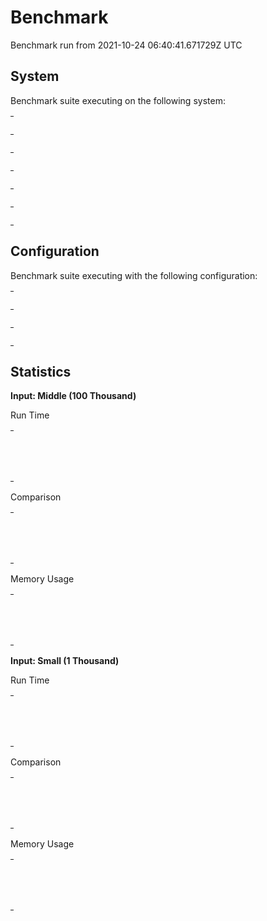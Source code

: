 # Benchmark

Benchmark run from 2021-10-24 06:40:41.671729Z UTC

## System

Benchmark suite executing on the following system:

<table style="width: 1%">
  <tr>
    <th style="width: 1%; white-space: nowrap">Operating System</th>
    <td>macOS</td>
  </tr><tr>
    <th style="white-space: nowrap">CPU Information</th>
    <td style="white-space: nowrap">Apple M1</td>
  </tr><tr>
    <th style="white-space: nowrap">Number of Available Cores</th>
    <td style="white-space: nowrap">8</td>
  </tr><tr>
    <th style="white-space: nowrap">Available Memory</th>
    <td style="white-space: nowrap">16 GB</td>
  </tr><tr>
    <th style="white-space: nowrap">Elixir Version</th>
    <td style="white-space: nowrap">1.12.2</td>
  </tr><tr>
    <th style="white-space: nowrap">Erlang Version</th>
    <td style="white-space: nowrap">24.1</td>
  </tr>
</table>

## Configuration

Benchmark suite executing with the following configuration:

<table style="width: 1%">
  <tr>
    <th style="width: 1%">:time</th>
    <td style="white-space: nowrap">5 s</td>
  </tr><tr>
    <th>:parallel</th>
    <td style="white-space: nowrap">4</td>
  </tr><tr>
    <th>:warmup</th>
    <td style="white-space: nowrap">2 s</td>
  </tr>
</table>

## Statistics




__Input: Middle (100 Thousand)__

Run Time

<table style="width: 1%">
  <tr>
    <th>Name</th>
    <th style="text-align: right">IPS</th>
    <th style="text-align: right">Average</th>
    <th style="text-align: right">Devitation</th>
    <th style="text-align: right">Median</th>
    <th style="text-align: right">99th&nbsp;%</th>
  </tr>

  <tr>
    <td style="white-space: nowrap">MapSet.new</td>
    <td style="white-space: nowrap; text-align: right">67.53</td>
    <td style="white-space: nowrap; text-align: right">14.81 ms</td>
    <td style="white-space: nowrap; text-align: right">&plusmn;3.53%</td>
    <td style="white-space: nowrap; text-align: right">14.71 ms</td>
    <td style="white-space: nowrap; text-align: right">17.54 ms</td>
  </tr>

  <tr>
    <td style="white-space: nowrap">IntSet.new</td>
    <td style="white-space: nowrap; text-align: right">23.94</td>
    <td style="white-space: nowrap; text-align: right">41.78 ms</td>
    <td style="white-space: nowrap; text-align: right">&plusmn;5.75%</td>
    <td style="white-space: nowrap; text-align: right">41.47 ms</td>
    <td style="white-space: nowrap; text-align: right">50.27 ms</td>
  </tr>

</table>


Comparison

<table style="width: 1%">
  <tr>
    <th>Name</th>
    <th style="text-align: right">IPS</th>
    <th style="text-align: right">Slower</th>
  <tr>
    <td style="white-space: nowrap">MapSet.new</td>
    <td style="white-space: nowrap;text-align: right">67.53</td>
    <td>&nbsp;</td>
  </tr>

  <tr>
    <td style="white-space: nowrap">IntSet.new</td>
    <td style="white-space: nowrap; text-align: right">23.94</td>
    <td style="white-space: nowrap; text-align: right">2.82x</td>
  </tr>

</table>



Memory Usage

<table style="width: 1%">
  <tr>
    <th>Name</th>
    <th style="text-align: right">Memory</th>
    <th style="text-align: right">Factor</th>
  </tr>
  <tr>
    <td style="white-space: nowrap">MapSet.new</td>
    <td style="white-space: nowrap">4.64 MB</td>
    <td>&nbsp;</td>
  </tr>
    <tr>
    <td style="white-space: nowrap">IntSet.new</td>
    <td style="white-space: nowrap">51.30 MB</td>
    <td>11.04x</td>
  </tr>
</table>



__Input: Small (1 Thousand)__

Run Time

<table style="width: 1%">
  <tr>
    <th>Name</th>
    <th style="text-align: right">IPS</th>
    <th style="text-align: right">Average</th>
    <th style="text-align: right">Devitation</th>
    <th style="text-align: right">Median</th>
    <th style="text-align: right">99th&nbsp;%</th>
  </tr>

  <tr>
    <td style="white-space: nowrap">MapSet.new</td>
    <td style="white-space: nowrap; text-align: right">11.19 K</td>
    <td style="white-space: nowrap; text-align: right">89.34 &micro;s</td>
    <td style="white-space: nowrap; text-align: right">&plusmn;5.17%</td>
    <td style="white-space: nowrap; text-align: right">88.99 &micro;s</td>
    <td style="white-space: nowrap; text-align: right">104.99 &micro;s</td>
  </tr>

  <tr>
    <td style="white-space: nowrap">IntSet.new</td>
    <td style="white-space: nowrap; text-align: right">5.72 K</td>
    <td style="white-space: nowrap; text-align: right">174.92 &micro;s</td>
    <td style="white-space: nowrap; text-align: right">&plusmn;9.93%</td>
    <td style="white-space: nowrap; text-align: right">167.99 &micro;s</td>
    <td style="white-space: nowrap; text-align: right">237.99 &micro;s</td>
  </tr>

</table>


Comparison

<table style="width: 1%">
  <tr>
    <th>Name</th>
    <th style="text-align: right">IPS</th>
    <th style="text-align: right">Slower</th>
  <tr>
    <td style="white-space: nowrap">MapSet.new</td>
    <td style="white-space: nowrap;text-align: right">11.19 K</td>
    <td>&nbsp;</td>
  </tr>

  <tr>
    <td style="white-space: nowrap">IntSet.new</td>
    <td style="white-space: nowrap; text-align: right">5.72 K</td>
    <td style="white-space: nowrap; text-align: right">1.96x</td>
  </tr>

</table>



Memory Usage

<table style="width: 1%">
  <tr>
    <th>Name</th>
    <th style="text-align: right">Memory</th>
    <th style="text-align: right">Factor</th>
  </tr>
  <tr>
    <td style="white-space: nowrap">MapSet.new</td>
    <td style="white-space: nowrap">63.57 KB</td>
    <td>&nbsp;</td>
  </tr>
    <tr>
    <td style="white-space: nowrap">IntSet.new</td>
    <td style="white-space: nowrap">306.01 KB</td>
    <td>4.81x</td>
  </tr>
</table>


